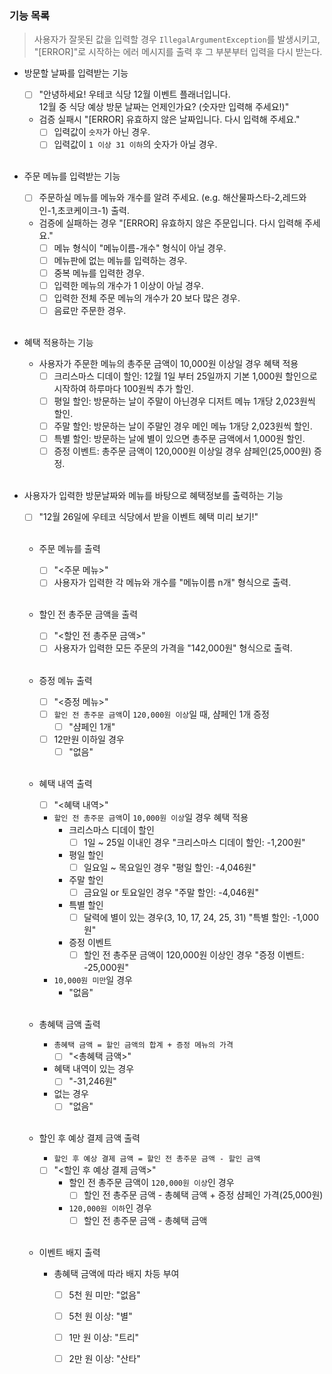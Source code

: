 ### 기능 목록

> 사용자가 잘못된 값을 입력할 경우 `IllegalArgumentException`를 발생시키고,<br>
> "[ERROR]"로 시작하는 에러 메시지를 출력 후 그 부분부터 입력을 다시 받는다.

- 방문할 날짜를 입력받는 기능
    - [ ] "안녕하세요! 우테코 식당 12월 이벤트 플래너입니다.  
      12월 중 식당 예상 방문 날짜는 언제인가요? (숫자만 입력해 주세요!)"
    - 검증 실패시 "[ERROR] 유효하지 않은 날짜입니다. 다시 입력해 주세요."
        - [ ] 입력값이 `숫자`가 아닌 경우.
        - [ ] 입력값이 `1 이상 31 이하`의 숫자가 아닐 경우.<br><br>

- 주문 메뉴를 입력받는 기능
    - [ ] 주문하실 메뉴를 메뉴와 개수를 알려 주세요. (e.g. 해산물파스타-2,레드와인-1,초코케이크-1) 출력.
    - 검증에 실패하는 경우 "[ERROR] 유효하지 않은 주문입니다. 다시 입력해 주세요."
        - [ ] 메뉴 형식이 "메뉴이름-개수" 형식이 아닐 경우.
        - [ ] 메뉴판에 없는 메뉴를 입력하는 경우.
        - [ ] 중복 메뉴를 입력한 경우.
        - [ ] 입력한 메뉴의 개수가 1 이상이 아닐 경우.
        - [ ] 입력한 전체 주문 메뉴의 개수가 20 보다 많은 경우.
        - [ ] 음료만 주문한 경우.<br><br>

- 혜택 적용하는 기능
    - 사용자가 주문한 메뉴의 총주문 금액이 10,000원 이상일 경우 혜택 적용
        - [ ] 크리스마스 디데이 할인: 12월 1일 부터 25일까지 기본 1,000원 할인으로 시작하여 하루마다 100원씩 추가 할인.
        - [ ] 평일 할인: 방문하는 날이 주말이 아닌경우 디저트 메뉴 1개당 2,023원씩 할인.
        - [ ] 주말 할인: 방문하는 날이 주말인 경우 메인 메뉴 1개당 2,023원씩 할인.
        - [ ] 특별 할인: 방문하는 날에 별이 있으면 총주문 금액에서 1,000원 할인.
        - [ ] 증정 이벤트: 총주문 금액이 120,000원 이상일 경우 샴페인(25,000원) 증정.<br><br>

- 사용자가 입력한 방문날짜와 메뉴를 바탕으로 혜택정보를 출력하는 기능

    - [ ] "12월 26일에 우테코 식당에서 받을 이벤트 혜택 미리 보기!"<br><br>

    - 주문 메뉴를 출력
        - [ ] "<주문 메뉴>"
        - [ ] 사용자가 입력한 각 메뉴와 개수를 "메뉴이름 n개" 형식으로 출력.<br><br>

    - 할인 전 총주문 금액을 출력
        - [ ] "<할인 전 총주문 금액>"
        - [ ] 사용자가 입력한 모든 주문의 가격을 "142,000원" 형식으로 출력.<br><br>

    - 증정 메뉴 출력
        - [ ] "<증정 메뉴>"
        - [ ] `할인 전 총주문 금액`이 `120,000원 이상`일 때, 샴페인 1개 증정
            - [ ] "샴페인 1개"
        - [ ] 12만원 이하일 경우
            - [ ] "없음"<br><br>

    - 혜택 내역 출력
        - [ ] "<혜택 내역>"
        - `할인 전 총주문 금액`이 `10,000원 이상`일 경우 혜택 적용
            - 크리스마스 디데이 할인
                - [ ] 1일 ~ 25일 이내인 경우 "크리스마스 디데이 할인: -1,200원"
            - 평일 할인
                - [ ] 일요일 ~ 목요일인 경우 "평일 할인: -4,046원"
            - 주말 할인
                - [ ] 금요일 or 토요일인 경우 "주말 할인: -4,046원"
            - 특별 할인
                - [ ] 달력에 별이 있는 경우(3, 10, 17, 24, 25, 31) "특별 할인: -1,000원"
            - 증정 이벤트
                - [ ] 할인 전 총주문 금액이 120,000원 이상인 경우 "증정 이벤트: -25,000원"
        - `10,000원 미만`일 경우
            - "없음"<br><br>

    - 총혜택 금액 출력
        - `총혜택 금액 = 할인 금액의 합계 + 증정 메뉴의 가격`
            - [ ] "<총혜택 금액>"
        - 혜택 내역이 있는 경우
            - [ ] "-31,246원"
        - 없는 경우
            - [ ] "없음"<br><br>

    - 할인 후 예상 결제 금액 출력
        - `할인 후 예상 결제 금액 = 할인 전 총주문 금액 - 할인 금액`
        - [ ] "<할인 후 예상 결제 금액>"
            - 할인 전 총주문 금액이 `120,000원 이상`인 경우
                - [ ] 할인 전 총주문 금액 - 총혜택 금액 + 증정 샴페인 가격(25,000원)
            - `120,000원 이하`인 경우
                - [ ] 할인 전 총주문 금액 - 총혜택 금액<br><br>

    - 이벤트 배지 출력
        - 총혜택 금액에 따라 배지 차등 부여
            - [ ] 5천 원 미만: "없음"
            - [ ] 5천 원 이상: "별"
            - [ ] 1만 원 이상: "트리"
            - [ ] 2만 원 이상: "산타"<br><br>



